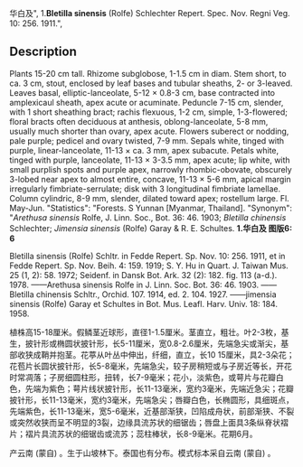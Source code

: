 华白及",
1.**Bletilla sinensis** (Rolfe) Schlechter Repert. Spec. Nov. Regni Veg. 10: 256. 1911.",

## Description
Plants 15-20 cm tall. Rhizome subglobose, 1-1.5 cm in diam. Stem short, to ca. 3 cm, stout, enclosed by leaf bases and tubular sheaths, 2- or 3-leaved. Leaves basal, elliptic-lanceolate, 5-12 × 0.8-3 cm, base contracted into amplexicaul sheath, apex acute or acuminate. Peduncle 7-15 cm, slender, with 1 short sheathing bract; rachis flexuous, 1-2 cm, simple, 1-3-flowered; floral bracts often deciduous at anthesis, oblong-lanceolate, 5-8 mm, usually much shorter than ovary, apex acute. Flowers suberect or nodding, pale purple; pedicel and ovary twisted, 7-9 mm. Sepals white, tinged with purple, linear-lanceolate, 11-13 × ca. 3 mm, apex subacute. Petals white, tinged with purple, lanceolate, 11-13 × 3-3.5 mm, apex acute; lip white, with small purplish spots and purple apex, narrowly rhombic-obovate, obscurely 3-lobed near apex to almost entire, concave, 11-13 × 5-6 mm, apical margin irregularly fimbriate-serrulate; disk with 3 longitudinal fimbriate lamellae. Column cylindric, 8-9 mm, slender, dilated toward apex; rostellum large. Fl. May-Jun.
  "Statistics": "Forests. S Yunnan [Myanmar, Thailand].
  "Synonym": "*Arethusa sinensis* Rolfe, J. Linn. Soc., Bot. 36: 46. 1903; *Bletilla chinensis* Schlechter; *Jimensia sinensis* (Rolfe) Garay &amp; R. E. Schultes.
**1.华白及 图版6: 6**

Bletilla sinensis (Rolfe) Schltr. in Fedde Repert. Sp. Nov. 10: 256. 1911, et in Fedde Repert. Sp. Nov. Beih. 4: 159. 1919; S. Y. Hu in Quart. J. Taiwan Mus. 25 (1, 2): 58. 1972; Seidenf. in Dansk Bot. Ark. 32 (2): 182. fig. 113 (a-d.). 1978. ——Arethusa sinensis Rolfe in J. Linn. Soc. Bot. 36: 46. 1903. ——Bletilla chinensis Schltr., Orchid. 107. 1914, ed. 2. 104. 1927. ——jimensia sinensis (Rolfe) Garay et Schultes in Bot. Mus. Leafl. Harv. Univ. 18: 184. 1958.

植株高15-18厘米。假鳞茎近球形，直径1-1.5厘米。茎直立，粗壮。叶2-3枚，基生，披针形或椭圆状披针形，长5-11厘米，宽0.8-2.6厘米，先端急尖或渐尖，基部收狭成鞘并抱茎。花葶从叶丛中伸出，纤细，直立，长10 15厘米，具2-3朵花；花苞片长圆状披针形，长5-8毫米，先端急尖，较子房稍短或与子房近等长，开花时常凋落；子房细圆柱形，扭转，长7-9毫米；花小，淡紫色，或萼片与花瓣白色，先端为紫色；萼片线状披针形，长11-13毫米，宽约3毫米，先端近急尖；花瓣披针形，长11-13毫米，宽约3毫米，先端急尖；唇瓣白色，长椭圆形，具细斑点，先端紫色，长11-13毫米，宽5-6毫米，近基部渐狭，凹陷成舟状，前部渐狭、不裂或突然收狭而呈不明显的3裂，边缘具流苏状的细锯齿；唇盘上面具3条纵脊状褶片；褶片具流苏状的细锯齿或流苏；蕊柱棒状，长8-9毫米。花期6月。

产云南 (蒙自) 。生于山坡林下。泰国也有分布。模式标本采自云南 (蒙自) 。
